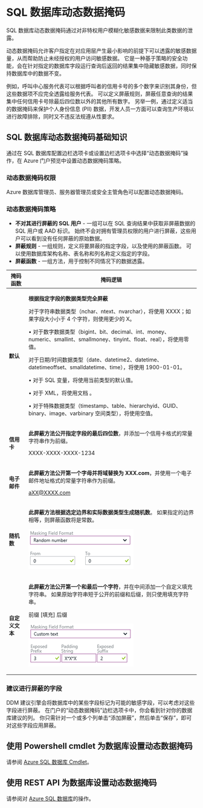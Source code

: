 <properties
    pageTitle="Azure SQL 数据库动态数据掩码 | Azure"
    description="SQL 数据库动态数据掩码通过对非特权用户模糊化敏感数据来控制此类数据的泄露"
    services="sql-database"
    documentationcenter=""
    author="ronitr"
    manager="jhubbard"
    editor=""
    translationtype="Human Translation" />
<tags
    ms.assetid="4b36d78e-7749-4f26-9774-eed1120a9182"
    ms.service="sql-database"
    ms.custom="secure and protect"
    ms.devlang="NA"
    ms.topic="article"
    ms.tgt_pltfrm="NA"
    ms.workload="data-services"
    ms.date="03/09/2017"
    wacn.date="04/17/2017"
    ms.author="ronitr; ronmat"
    ms.sourcegitcommit="7cc8d7b9c616d399509cd9dbdd155b0e9a7987a8"
    ms.openlocfilehash="cf13c0290cc0356db0885d6762a4ebebac304431"
    ms.lasthandoff="04/07/2017" />

# <a name="sql-database-dynamic-data-masking"></a>SQL 数据库动态数据掩码

SQL 数据库动态数据掩码通过对非特权用户模糊化敏感数据来限制此类数据的泄露。 

动态数据掩码允许客户指定在对应用层产生最小影响的前提下可以透露的敏感数据量，从而帮助防止未经授权的用户访问敏感数据。 它是一种基于策略的安全功能，会在针对指定的数据库字段运行查询后返回的结果集中隐藏敏感数据，同时保持数据库中的数据不变。

例如，呼叫中心服务代表可以根据呼叫者的信用卡号的多个数字来识别其身份，但这些数据项不应完全透露给服务代表。 可以定义屏蔽规则，屏蔽任意查询的结果集中任何信用卡号除最后四位数以外的其他所有数字。 另举一例，通过定义适当的数据掩码来保护个人身份信息 (PII) 数据，开发人员一方面可以查询生产环境以进行故障排除，同时又不违反法规遵从性要求。

## <a name="sql-database-dynamic-data-masking-basics"></a>SQL 数据库动态数据掩码基础知识
通过在 SQL 数据库配置边栏选项卡或设置边栏选项卡中选择“动态数据掩码”操作，在 Azure 门户预览中设置动态数据掩码策略。

### <a name="dynamic-data-masking-permissions"></a>动态数据掩码权限
Azure 数据库管理员、服务器管理员或安全主管角色可以配置动态数据掩码。

### <a name="dynamic-data-masking-policy"></a>动态数据掩码策略
* **不对其进行屏蔽的 SQL 用户** - 一组可以在 SQL 查询结果中获取非屏蔽数据的 SQL 用户或 AAD 标识。 始终不会对拥有管理员权限的用户进行屏蔽，这些用户可以看到没有任何屏蔽的原始数据。
* **屏蔽规则** - 一组规则，定义将要屏蔽的指定字段，以及使用的屏蔽函数。 可以使用数据库架构名称、表名称和列名称定义指定的字段。
* **屏蔽函数** - 一组方法，用于控制不同情况下的数据透露。

| 掩码函数 | 掩码逻辑 |
| --- | --- |
| **默认**|<p>**根据指定字段的数据类型完全屏蔽**</p><p>对于字符串数据类型（nchar、ntext、nvarchar），将使用 XXXX；如果字段大小小于 4 个字符，则使用更少的 X。</p><p>• 对于数字数据类型（bigint、bit、decimal、int、money、numeric、smallint、smallmoney、tinyint、float、real），将使用零值。</p><p>对于日期/时间数据类型（date、datetime2、datetime、datetimeoffset、smalldatetime、time），将使用 1900-01-01。</p><p>• 对于 SQL 变量，将使用当前类型的默认值。</p><p>• 对于 XML，将使用文档 <masked/>。</p><p>• 对于特殊数据类型（timestamp、table、hierarchyid、GUID、binary、image、varbinary 空间类型），将使用空值。</p> |
| **信用卡** |<p>**此屏蔽方法公开指定字段的最后四位数**，并添加一个信用卡格式的常量字符串作为前缀。</p><p>XXXX-XXXX-XXXX-1234 </p>|
| **电子邮件** |<p>**此屏蔽方法公开第一个字母并将域替换为 XXX.com**，并使用一个电子邮件地址格式的常量字符串作为前缀。</p><p>aXX@XXXX.com </p>|
| **随机数** |<p>**此屏蔽方法根据选定边界和实际数据类型生成随机数**。 如果指定的边界相等，则屏蔽函数将是常数。</p><p>![导航窗格](./media/sql-database-dynamic-data-masking-get-started/1_DDM_Random_number.png) </p>|
| **自定义文本** |<p>**此屏蔽方法公开第一个和最后一个字符**，并在中间添加一个自定义填充字符串。 如果原始字符串短于公开的前缀和后缀，则只使用填充字符串。 </p><p>前缀 [填充] 后缀</p><p>![导航窗格](./media/sql-database-dynamic-data-masking-get-started/2_DDM_Custom_text.png)</p> |

<a name="Anchor1"></a>

### <a name="recommended-fields-to-mask"></a>建议进行屏蔽的字段
DDM 建议引擎会将数据库中的某些字段标记为可能的敏感字段，可以考虑对这些字段进行屏蔽。 在门户的“动态数据掩码”边栏选项卡中，你会看到针对你的数据库建议的列。 你只需针对一个或多个列单击“添加屏蔽”，然后单击“保存”，即可对这些字段应用屏蔽。

## <a name="set-up-dynamic-data-masking-for-your-database-using-powershell-cmdlets"></a>使用 Powershell cmdlet 为数据库设置动态数据掩码
请参阅 [Azure SQL 数据库 Cmdlet](https://msdn.microsoft.com/zh-cn/library/azure/mt574084.aspx)。

## <a name="set-up-dynamic-data-masking-for-your-database-using-rest-api"></a>使用 REST API 为数据库设置动态数据掩码
请参阅对 [Azure SQL 数据库](https://msdn.microsoft.com/zh-cn/library/dn505719.aspx)的操作。
<!--Update_Description: update "掩码" to "屏蔽"; remove azure portal related content-->